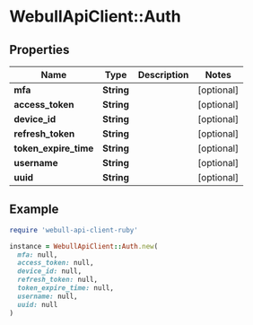 # WebullApiClient::Auth

## Properties

| Name | Type | Description | Notes |
| ---- | ---- | ----------- | ----- |
| **mfa** | **String** |  | [optional] |
| **access_token** | **String** |  | [optional] |
| **device_id** | **String** |  | [optional] |
| **refresh_token** | **String** |  | [optional] |
| **token_expire_time** | **String** |  | [optional] |
| **username** | **String** |  | [optional] |
| **uuid** | **String** |  | [optional] |

## Example

```ruby
require 'webull-api-client-ruby'

instance = WebullApiClient::Auth.new(
  mfa: null,
  access_token: null,
  device_id: null,
  refresh_token: null,
  token_expire_time: null,
  username: null,
  uuid: null
)
```

